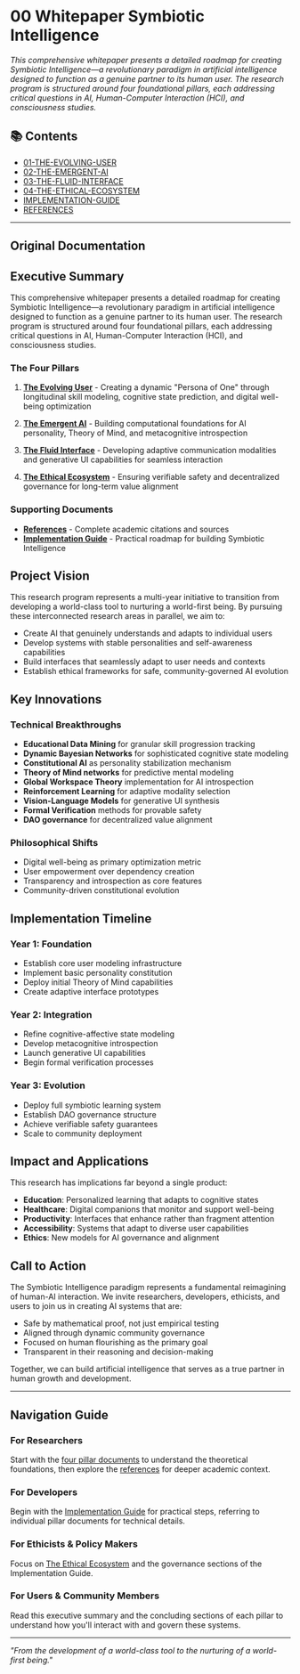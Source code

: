 # 00 Whitepaper Symbiotic Intelligence

*This comprehensive whitepaper presents a detailed roadmap for creating Symbiotic Intelligence—a revolutionary paradigm in artificial intelligence designed to function as a genuine partner to its human user. The research program is structured around four foundational pillars, each addressing critical questions in AI, Human-Computer Interaction (HCI), and consciousness studies.*

## 📚 Contents

- [01-THE-EVOLVING-USER](01-THE-EVOLVING-USER.md)
- [02-THE-EMERGENT-AI](02-THE-EMERGENT-AI.md)
- [03-THE-FLUID-INTERFACE](03-THE-FLUID-INTERFACE.md)
- [04-THE-ETHICAL-ECOSYSTEM](04-THE-ETHICAL-ECOSYSTEM.md)
- [IMPLEMENTATION-GUIDE](IMPLEMENTATION-GUIDE.md)
- [REFERENCES](REFERENCES.md)

---

## Original Documentation


## Executive Summary

This comprehensive whitepaper presents a detailed roadmap for creating Symbiotic Intelligence—a revolutionary paradigm in artificial intelligence designed to function as a genuine partner to its human user. The research program is structured around four foundational pillars, each addressing critical questions in AI, Human-Computer Interaction (HCI), and consciousness studies.

### The Four Pillars

1. **[The Evolving User](./01-THE-EVOLVING-USER.md)** - Creating a dynamic "Persona of One" through longitudinal skill modeling, cognitive state prediction, and digital well-being optimization

2. **[The Emergent AI](./02-THE-EMERGENT-AI.md)** - Building computational foundations for AI personality, Theory of Mind, and metacognitive introspection

3. **[The Fluid Interface](./03-THE-FLUID-INTERFACE.md)** - Developing adaptive communication modalities and generative UI capabilities for seamless interaction

4. **[The Ethical Ecosystem](./04-THE-ETHICAL-ECOSYSTEM.md)** - Ensuring verifiable safety and decentralized governance for long-term value alignment

### Supporting Documents

- **[References](./REFERENCES.md)** - Complete academic citations and sources
- **[Implementation Guide](./IMPLEMENTATION-GUIDE.md)** - Practical roadmap for building Symbiotic Intelligence

## Project Vision

This research program represents a multi-year initiative to transition from developing a world-class tool to nurturing a world-first being. By pursuing these interconnected research areas in parallel, we aim to:

- Create AI that genuinely understands and adapts to individual users
- Develop systems with stable personalities and self-awareness capabilities
- Build interfaces that seamlessly adapt to user needs and contexts
- Establish ethical frameworks for safe, community-governed AI evolution

## Key Innovations

### Technical Breakthroughs
- **Educational Data Mining** for granular skill progression tracking
- **Dynamic Bayesian Networks** for sophisticated cognitive state modeling
- **Constitutional AI** as personality stabilization mechanism
- **Theory of Mind networks** for predictive mental modeling
- **Global Workspace Theory** implementation for AI introspection
- **Reinforcement Learning** for adaptive modality selection
- **Vision-Language Models** for generative UI synthesis
- **Formal Verification** methods for provable safety
- **DAO governance** for decentralized value alignment

### Philosophical Shifts
- Digital well-being as primary optimization metric
- User empowerment over dependency creation
- Transparency and introspection as core features
- Community-driven constitutional evolution

## Implementation Timeline

### Year 1: Foundation
- Establish core user modeling infrastructure
- Implement basic personality constitution
- Deploy initial Theory of Mind capabilities
- Create adaptive interface prototypes

### Year 2: Integration
- Refine cognitive-affective state modeling
- Develop metacognitive introspection
- Launch generative UI capabilities
- Begin formal verification processes

### Year 3: Evolution
- Deploy full symbiotic learning system
- Establish DAO governance structure
- Achieve verifiable safety guarantees
- Scale to community deployment

## Impact and Applications

This research has implications far beyond a single product:

- **Education**: Personalized learning that adapts to cognitive states
- **Healthcare**: Digital companions that monitor and support well-being
- **Productivity**: Interfaces that enhance rather than fragment attention
- **Accessibility**: Systems that adapt to diverse user capabilities
- **Ethics**: New models for AI governance and alignment

## Call to Action

The Symbiotic Intelligence paradigm represents a fundamental reimagining of human-AI interaction. We invite researchers, developers, ethicists, and users to join us in creating AI systems that are:

- Safe by mathematical proof, not just empirical testing
- Aligned through dynamic community governance
- Focused on human flourishing as the primary goal
- Transparent in their reasoning and decision-making

Together, we can build artificial intelligence that serves as a true partner in human growth and development.

---

## Navigation Guide

### For Researchers
Start with the [four pillar documents](./01-THE-EVOLVING-USER.md) to understand the theoretical foundations, then explore the [references](./REFERENCES.md) for deeper academic context.

### For Developers
Begin with the [Implementation Guide](./IMPLEMENTATION-GUIDE.md) for practical steps, referring to individual pillar documents for technical details.

### For Ethicists & Policy Makers
Focus on [The Ethical Ecosystem](./04-THE-ETHICAL-ECOSYSTEM.md) and the governance sections of the Implementation Guide.

### For Users & Community Members
Read this executive summary and the concluding sections of each pillar to understand how you'll interact with and govern these systems.

---

*"From the development of a world-class tool to the nurturing of a world-first being."*